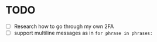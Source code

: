 # TODO

- [ ] Research how to go through my own 2FA
- [ ] support multiline messages as in `for phrase in phrases:`